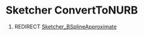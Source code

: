 # Sketcher ConvertToNURB
1.  REDIRECT [Sketcher\_BSplineApproximate](Sketcher_BSplineApproximate.md)
